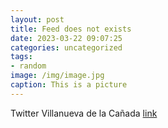 ```yaml
---
layout: post
title: Feed does not exists
date: 2023-03-22 09:07:25
categories: uncategorized
tags:
- random
image: /img/image.jpg
caption: This is a picture
---
```

Twitter Villanueva de la Cañada [link](http://fetchrss.com)
